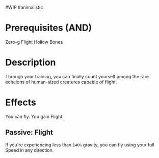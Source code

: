 #WIP #animalistic 

# Prerequisites (AND)

Zero-g Flight
Hollow Bones

# Description

Through your training, you can finally count yourself among the rare echelons of human-sized creatures capable of flight. 

# Effects

You can fly. You gain Flight.

## Passive: Flight

If you're experiencing less than `140%` gravity, you can fly using your full Speed in any direction.